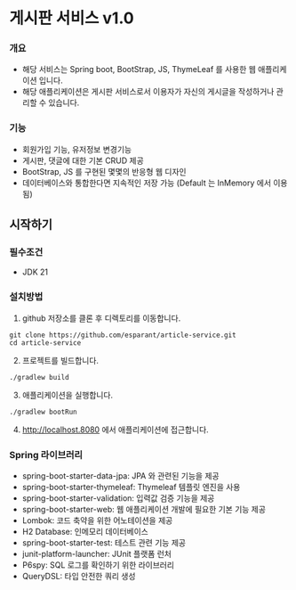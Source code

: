 # 게시판 서비스 v1.0
### 개요
- 해당 서비스는 Spring boot, BootStrap, JS, ThymeLeaf 를 사용한 웹 애플리케이션 입니다. 
- 해당 애플리케이션은 게시판 서비스로서 이용자가 자신의 게시글을 작성하거나 관리할 수 있습니다.
### 기능
- 회원가입 기능, 유저정보 변경기능
- 게시판, 댓글에 대한 기본 CRUD 제공
- BootStrap, JS 를 구현된 몇몇의 반응형 웹 디자인
- 데이터베이스와 통합한다면 지속적인 저장 가능 (Default 는 InMemory 에서 이용됨)
## 시작하기
### 필수조건
- JDK 21
### 설치방법
1. github 저장소를 클론 후 디렉토리를 이동합니다.
``` 
git clone https://github.com/esparant/article-service.git
cd article-service
```
2. 프로젝트를 빌드합니다.
``` 
./gradlew build
```
3. 애플리케이션을 실행합니다.
``` 
./gradlew bootRun
```
4. http://localhost.8080 에서 애플리케이션에 접근합니다.
### Spring 라이브러리
- spring-boot-starter-data-jpa: JPA 와 관련된 기능을 제공
- spring-boot-starter-thymeleaf: Thymeleaf 템플릿 엔진을 사용
- spring-boot-starter-validation: 입력값 검증 기능을 제공
- spring-boot-starter-web: 웹 애플리케이션 개발에 필요한 기본 기능 제공
- Lombok: 코드 축약을 위한 어노테이션을 제공
- H2 Database: 인메모리 데이터베이스
- spring-boot-starter-test: 테스트 관련 기능 제공
- junit-platform-launcher: JUnit 플랫폼 런처
- P6spy: SQL 로그를 확인하기 위한 라이브러리
- QueryDSL: 타입 안전한 쿼리 생성
